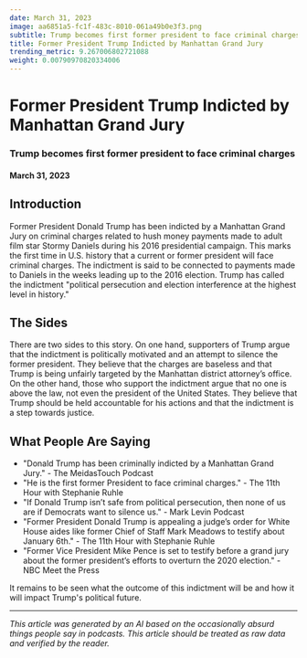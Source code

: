 ```yaml
---
date: March 31, 2023
image: aa6851a5-fc1f-483c-8010-061a49b0e3f3.png
subtitle: Trump becomes first former president to face criminal charges
title: Former President Trump Indicted by Manhattan Grand Jury
trending_metric: 9.267006802721088
weight: 0.00790970820334006
---
```

# Former President Trump Indicted by Manhattan Grand Jury
### Trump becomes first former president to face criminal charges
#### March 31, 2023

## Introduction
Former President Donald Trump has been indicted by a Manhattan Grand Jury on criminal charges related to hush money payments made to adult film star Stormy Daniels during his 2016 presidential campaign. This marks the first time in U.S. history that a current or former president will face criminal charges. The indictment is said to be connected to payments made to Daniels in the weeks leading up to the 2016 election. Trump has called the indictment "political persecution and election interference at the highest level in history." 

## The Sides
There are two sides to this story. On one hand, supporters of Trump argue that the indictment is politically motivated and an attempt to silence the former president. They believe that the charges are baseless and that Trump is being unfairly targeted by the Manhattan district attorney’s office. On the other hand, those who support the indictment argue that no one is above the law, not even the president of the United States. They believe that Trump should be held accountable for his actions and that the indictment is a step towards justice.

## What People Are Saying
- "Donald Trump has been criminally indicted by a Manhattan Grand Jury." - The MeidasTouch Podcast
- "He is the first former President to face criminal charges." - The 11th Hour with Stephanie Ruhle
- "If Donald Trump isn’t safe from political persecution, then none of us are if Democrats want to silence us." - Mark Levin Podcast
- "Former President Donald Trump is appealing a judge’s order for White House aides like former Chief of Staff Mark Meadows to testify about January 6th." - The 11th Hour with Stephanie Ruhle
- "Former Vice President Mike Pence is set to testify before a grand jury about the former president’s efforts to overturn the 2020 election." - NBC Meet the Press

It remains to be seen what the outcome of this indictment will be and how it will impact Trump's political future.

 --- 

*This article was generated by an AI based on the occasionally absurd things people say in podcasts. This article should be treated as raw data and verified by the reader.*